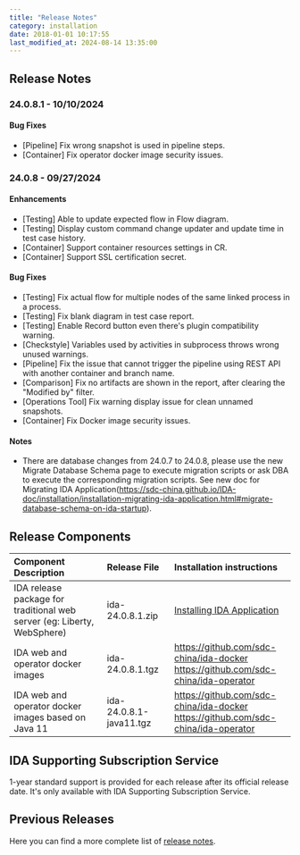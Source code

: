 ```yaml
---
title: "Release Notes"
category: installation
date: 2018-01-01 10:17:55
last_modified_at: 2024-08-14 13:35:00
---
```


## Release Notes

### 24.0.8.1 - 10/10/2024

#### Bug Fixes
- [Pipeline] Fix wrong snapshot is used in pipeline steps.
- [Container] Fix operator docker image security issues.

### 24.0.8 - 09/27/2024

#### Enhancements
- [Testing] Able to update expected flow in Flow diagram.
- [Testing] Display custom command change updater and update time in test case history.
- [Container] Support container resources settings in CR.
- [Container] Support SSL certification secret.

#### Bug Fixes
- [Testing] Fix actual flow for multiple nodes of the same linked process in a process.
- [Testing] Fix blank diagram in test case report.
- [Testing] Enable Record button even there's plugin compatibility warning.
- [Checkstyle] Variables used by activities in subprocess throws wrong unused warnings.
- [Pipeline] Fix the issue that cannot trigger the pipeline using REST API with another container and branch name.
- [Comparison] Fix no artifacts are shown in the report, after clearing the "Modified by" filter.
- [Operations Tool] Fix warning display issue for clean unnamed snapshots.
- [Container] Fix Docker image security issues.

#### Notes
- There are database changes from 24.0.7 to 24.0.8, please use the new Migrate Database Schema page to execute migration scripts or ask DBA to execute the corresponding migration scripts. See new doc for Migrating IDA Application(https://sdc-china.github.io/IDA-doc/installation/installation-migrating-ida-application.html#migrate-database-schema-on-ida-startup).


## Release Components

| Component Description	| Release File	| Installation instructions| 
|:----------------|:------------------------|:---------------|
| IDA release package for traditional web server (eg: Liberty, WebSphere)	 |ida-24.0.8.1.zip|[Installing IDA Application](../installation/installation-installing-ida-application.html) |
| IDA web and operator docker images |	ida-24.0.8.1.tgz	| <https://github.com/sdc-china/ida-docker> <br/> <https://github.com/sdc-china/ida-operator> |
| IDA web and operator docker images based on Java 11|	ida-24.0.8.1-java11.tgz	|<https://github.com/sdc-china/ida-docker> <br/> <https://github.com/sdc-china/ida-operator> |

## IDA Supporting Subscription Service
1-year standard support is provided for each release after its official release date. It's only available with IDA Supporting Subscription Service.

## Previous Releases

Here you can find a more complete list of [release notes](../references/references-previous-release-notes.html).
